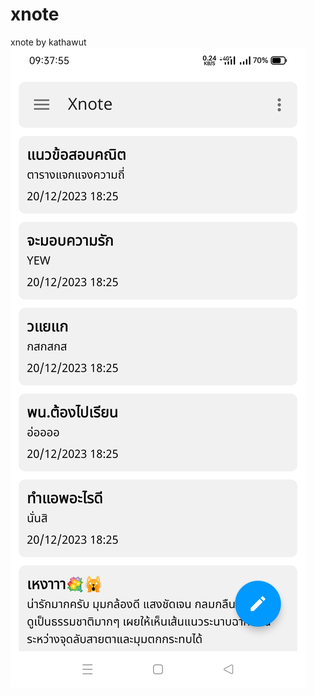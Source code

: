 # xnote
xnote by kathawut
![Alt text](https://github.com/Devktw/xnote/raw/master/Screenshot_2024-01-31-09-37-56-20_3f1547cb9a1fd213566c3c58876da7f3.jpg "Optional title")
